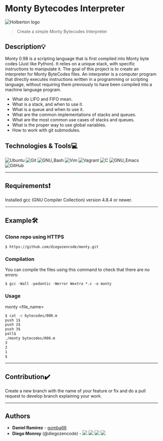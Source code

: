 # Monty Bytecodes Interpreter
![Holberton logo](https://www.holbertonschool.com/holberton-logo.png)
> Create a simple Monty Bytecodes Interpreter

## Description:bulb:

Monty 0.98 is a scripting language that is first compiled into Monty byte codes (Just like Python). It relies on a unique stack, with specific instructions to manipulate it. The goal of this project is to create an interpreter for Monty ByteCodes files. An interpreter is a computer program that directly executes instructions written in a programming or scripting language, without requiring them previously to have been compiled into a machine language program.

* What do LIFO and FIFO mean.
* What is a stack, and when to use it.
* What is a queue and when to use it.
* What are the common implementations of stacks and queues.
* What are the most common use cases of stacks and queues.
* What is the proper way to use global variables.
* How to work with git submodules.

## Technologies & Tools:computer:

![Ubuntu](https://img.shields.io/badge/≡-Ubuntu-E95420?&style=flat-square&logo=Ubuntu&labelColor=282828)
![Git](https://img.shields.io/badge/≡-Git-F05032?logo=git&style=flat-square&labelColor=282828)
![GNU_Bash](https://img.shields.io/badge/≡-GNU_Bash-4EAA25?logo=GNU-Bash&style=flat-square&labelColor=282828)
![Vim](https://img.shields.io/badge/≡-Vim-019733?logo=Vim&style=flat-square&logoColor=019733&labelColor=282828)
![Vagrant](https://img.shields.io/badge/≡-Vagrant-1563FF?logo=Vagrant&style=flat-square&logoColor=1563FF&labelColor=282828)
![C](https://img.shields.io/badge/≡-C-A8B9CC?logo=C&style=flat-square&labelColor=282828)
![GNU_Emacs](https://img.shields.io/badge/≡-GNU_Emacs-7F5AB6?logo=GNU-Emacs&style=flat-square&labelColor=282828)
![GitHub](https://img.shields.io/badge/≡-GitHub-181717?logo=GitHub&style=flat-square&labelColor=282828)

---

## Requirements:exclamation:
Installed gcc (GNU Compiler Collection) version 4.8.4 or newer.

---

## Example:hammer_and_wrench:
### Clone repo using HTTPS
```
$ https://github.com/diegozencode/monty.git
```

### Compilation
You can compile the files using this command to check that there are no errors:
```
$ gcc -Wall -pedantic -Werror Wextra *.c -o monty
```

### Usage
monty <file_name>
```bash
$ cat -e bytecodes/000.m
push 1$
push 2$
push 3$
pall$
./monty bytecodes/000.m
3
2
1
$
```
---

## Contribution:heavy_check_mark:
Create a new branch with the name of your feature or fix and do a pull request to develop branch explaining your work.

---

## Authors
* **Daniel Ramirez** - [gomba66](https://github.com/gomba66)
* **Diego Monroy** (@diegozencode) - [<img src="https://img.shields.io/badge/Portfolio-20d6fe.svg?&style=plastic"/>](https://diegozencode.github.io/)
[<img src="https://img.shields.io/badge/Twitter-1DA1F2.svg?&style=plastic&logo=twitter&logoColor=white"/>](https://twitter.com/diegozencode)
[<img src="https://img.shields.io/badge/Linkedin-0A66C2.svg?&style=plastic&logo=linkedin&logoColor=white"/>](https://www.linkedin.com/in/diegozencode)
[<img src="https://img.shields.io/badge/GitHub-181717.svg?&style=plastic&logo=github&logoColor=white"/>](https://github.com/diegozencode)
